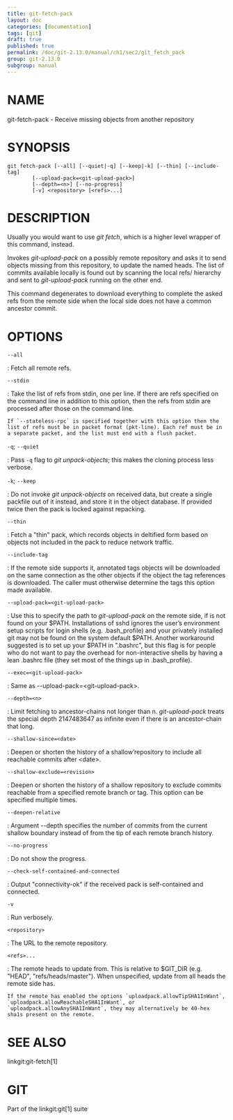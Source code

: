 ```yaml
---
title: git-fetch-pack
layout: doc
categories: [documentation]
tags: [git]
draft: true
published: true
permalink: /doc/git-2.13.0/manual/ch1/sec2/git_fetch_pack
group: git-2.13.0
subgroup: manual
---
```


NAME
====

git-fetch-pack - Receive missing objects from another repository

SYNOPSIS
========

    git fetch-pack [--all] [--quiet|-q] [--keep|-k] [--thin] [--include-tag]
            [--upload-pack=<git-upload-pack>]
            [--depth=<n>] [--no-progress]
            [-v] <repository> [<refs>...]

DESCRIPTION
===========

Usually you would want to use *git fetch*, which is a higher level wrapper of this command, instead.

Invokes *git-upload-pack* on a possibly remote repository and asks it to send objects missing from this repository, to update the named heads. The list of commits available locally is found out by scanning the local refs/ hierarchy and sent to *git-upload-pack* running on the other end.

This command degenerates to download everything to complete the asked refs from the remote side when the local side does not have a common ancestor commit.

OPTIONS
=======

`--all`

:   Fetch all remote refs.

`--stdin`

:   Take the list of refs from stdin, one per line. If there are refs specified on the command line in addition to this option, then the refs from stdin are processed after those on the command line.

    If `--stateless-rpc` is specified together with this option then the list of refs must be in packet format (pkt-line). Each ref must be in a separate packet, and the list must end with a flush packet.

`-q`; `--quiet`

:   Pass `-q` flag to *git unpack-objects*; this makes the cloning process less verbose.

`-k`; `--keep`

:   Do not invoke *git unpack-objects* on received data, but create a single packfile out of it instead, and store it in the object database. If provided twice then the pack is locked against repacking.

`--thin`

:   Fetch a "thin" pack, which records objects in deltified form based on objects not included in the pack to reduce network traffic.

`--include-tag`

:   If the remote side supports it, annotated tags objects will be downloaded on the same connection as the other objects if the object the tag references is downloaded. The caller must otherwise determine the tags this option made available.

`--upload-pack=<git-upload-pack>`

:   Use this to specify the path to *git-upload-pack* on the remote side, if is not found on your $PATH. Installations of sshd ignores the user’s environment setup scripts for login shells (e.g. .bash\_profile) and your privately installed git may not be found on the system default $PATH. Another workaround suggested is to set up your $PATH in ".bashrc", but this flag is for people who do not want to pay the overhead for non-interactive shells by having a lean .bashrc file (they set most of the things up in .bash\_profile).

`--exec=<git-upload-pack>`

:   Same as --upload-pack=&lt;git-upload-pack&gt;.

`--depth=<n>`

:   Limit fetching to ancestor-chains not longer than n. *git-upload-pack* treats the special depth 2147483647 as infinite even if there is an ancestor-chain that long.

`--shallow-since=<date>`

:   Deepen or shorten the history of a shallow’repository to include all reachable commits after &lt;date&gt;.

`--shallow-exclude=<revision>`

:   Deepen or shorten the history of a shallow repository to exclude commits reachable from a specified remote branch or tag. This option can be specified multiple times.

`--deepen-relative`

:   Argument --depth specifies the number of commits from the current shallow boundary instead of from the tip of each remote branch history.

`--no-progress`

:   Do not show the progress.

`--check-self-contained-and-connected`

:   Output "connectivity-ok" if the received pack is self-contained and connected.

`-v`

:   Run verbosely.

`<repository>`

:   The URL to the remote repository.

`<refs>...`

:   The remote heads to update from. This is relative to $GIT\_DIR (e.g. "HEAD", "refs/heads/master"). When unspecified, update from all heads the remote side has.

    If the remote has enabled the options `uploadpack.allowTipSHA1InWant`, `uploadpack.allowReachableSHA1InWant`, or `uploadpack.allowAnySHA1InWant`, they may alternatively be 40-hex sha1s present on the remote.

SEE ALSO
========

linkgit:git-fetch\[1\]

GIT
===

Part of the linkgit:git\[1\] suite
